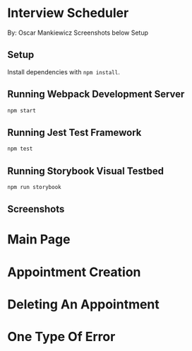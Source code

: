 # Interview Scheduler

By: Oscar Mankiewicz
Screenshots below Setup

## Setup

Install dependencies with `npm install`.

## Running Webpack Development Server

```sh
npm start
```

## Running Jest Test Framework

```sh
npm test
```

## Running Storybook Visual Testbed

```sh
npm run storybook
```

## Screenshots

# Main Page

# Appointment Creation

# Deleting An Appointment

# One Type Of Error
